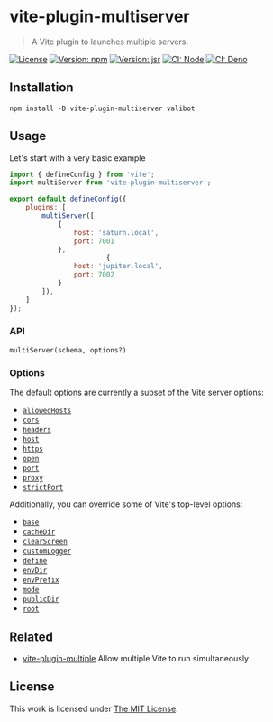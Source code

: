 # vite-plugin-multiserver

> A Vite plugin to launches multiple servers.

[![License](https://img.shields.io/github/license/idleberg/vite-plugin-multiserver?color=blue&style=for-the-badge)](https://github.com/idleberg/vite-plugin-multiserver/blob/main/LICENSE)
[![Version: npm](https://img.shields.io/npm/v/vite-plugin-multiserver?style=for-the-badge)](https://www.npmjs.org/package/vite-plugin-multiserver)
[![Version: jsr](https://img.shields.io/jsr/v/@idleberg/vite-plugin-multiserver?style=for-the-badge)](https://jsr.io/@idleberg/vite-plugin-multiserver)
[![CI: Node](https://img.shields.io/github/actions/workflow/status/idleberg/vite-plugin-multiserver/node.yml?logo=nodedotjs&logoColor=white&style=for-the-badge)](https://github.com/idleberg/vite-plugin-multiserver/actions/workflows/node.yml)
[![CI: Deno](https://img.shields.io/github/actions/workflow/status/idleberg/vite-plugin-multiserver/deno.yml?logo=deno&logoColor=white&style=for-the-badge)](https://github.com/idleberg/vite-plugin-multiserver/actions/workflows/deno.yml)

## Installation

```shell
npm install -D vite-plugin-multiserver valibot
```

## Usage

Let's start with a very basic example

```javascript
import { defineConfig } from 'vite';
import multiServer from 'vite-plugin-multiserver';

export default defineConfig({
	plugins: [
		multiServer([
			{
				host: 'saturn.local',
				port: 7001
			},
						{
				host: 'jupiter.local',
				port: 7002
			}
		]),
	]
});
```

### API

`multiServer(schema, options?)`

### Options

The default options are currently a subset of the Vite server options:

- [`allowedHosts`](https://vite.dev/config/server-options.html#server-allowedhosts)
- [`cors`](https://vite.dev/config/server-options.html#server-cors)
- [`headers`](https://vite.dev/config/server-options.html#server-headers)
- [`host`](https://vite.dev/config/server-options.html#server-host)
- [`https`](https://vite.dev/config/server-options.html#server-https)
- [`open`](https://vite.dev/config/server-options.html#server-open)
- [`port`](https://vite.dev/config/server-options.html#server-port)
- [`proxy`](https://vite.dev/config/server-options.html#server-proxy)
- [`strictPort`](https://vite.dev/config/server-options.html#server-strictport)

Additionally, you can override some of Vite's top-level options:

- [`base`](https://vite.dev/config/shared-options.html#base)
- [`cacheDir`](https://vite.dev/config/shared-options.html#cachedir)
- [`clearScreen`](https://vite.dev/config/shared-options.html#clearscreen)
- [`customLogger`](https://vite.dev/config/shared-options.html#customlogger)
- [`define`](https://vite.dev/config/shared-options.html#define)
- [`envDir`](https://vite.dev/config/shared-options.html#envdir)
- [`envPrefix`](https://vite.dev/config/shared-options.html#envprefix)
- [`mode`](https://vite.dev/config/shared-options.html#mode)
- [`publicDir`](https://vite.dev/config/shared-options.html#publicdir)
- [`root`](https://vite.dev/config/shared-options.html#root)

## Related

- [vite-plugin-multiple](https://github.com/vite-plugin/vite-plugin-multiple) Allow multiple Vite to run simultaneously

## License

This work is licensed under [The MIT License](LICENSE).
